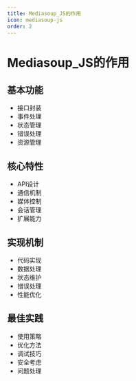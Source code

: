 ```yaml
---
title: Mediasoup_JS的作用
icon: mediasoup-js
order: 2
---
```


# Mediasoup_JS的作用

## 基本功能
- 接口封装
- 事件处理
- 状态管理
- 错误处理
- 资源管理

## 核心特性
- API设计
- 通信机制
- 媒体控制
- 会话管理
- 扩展能力

## 实现机制
- 代码实现
- 数据处理
- 状态维护
- 错误处理
- 性能优化

## 最佳实践
- 使用策略
- 优化方法
- 调试技巧
- 安全考虑
- 问题处理
